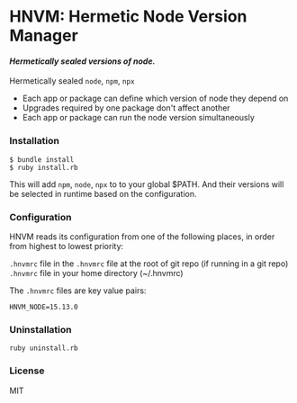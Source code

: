 # HNVM: Hermetic Node Version Manager
#### _Hermetically sealed versions of node._

Hermetically sealed `node`, `npm`, `npx`

- Each app or package can define which version of node they depend on
- Upgrades required by one package don't affect another
- Each app or package can run the node version simultaneously

### Installation
```
$ bundle install
$ ruby install.rb
```
This will add `npm`, `node`, `npx` to to your global $PATH.
And their versions will be selected in runtime based on the configuration.

### Configuration
HNVM reads its configuration from one of the following places, in order from highest to lowest priority:

`.hnvmrc` file in the 
`.hnvmrc` file at the root of git repo (if running in a git repo)
`.hnvmrc` file in your home directory (~/.hnvmrc)

The `.hnvmrc` files are key value pairs:
```
HNVM_NODE=15.13.0
```

### Uninstallation
```
ruby uninstall.rb
```

### License

MIT

